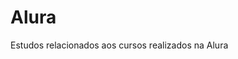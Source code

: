 # Alura                 
Estudos relacionados aos cursos realizados na Alura         
   

 







































